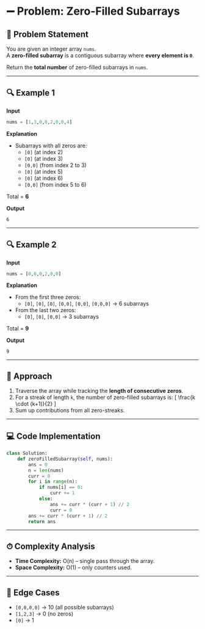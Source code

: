 # ➖ Problem: Zero-Filled Subarrays

## 📜 Problem Statement
You are given an integer array `nums`.  
A **zero-filled subarray** is a contiguous subarray where **every element is `0`**.  

Return the **total number** of zero-filled subarrays in `nums`.

---

## 🔍 Example 1
**Input**
```python
nums = [1,3,0,0,2,0,0,4]
```

**Explanation**
- Subarrays with all zeros are:
  - `[0]` (at index 2)  
  - `[0]` (at index 3)  
  - `[0,0]` (from index 2 to 3)  
  - `[0]` (at index 5)  
  - `[0]` (at index 6)  
  - `[0,0]` (from index 5 to 6)  

Total = **6**

**Output**
```
6
```

---

## 🔍 Example 2
**Input**
```python
nums = [0,0,0,2,0,0]
```

**Explanation**
- From the first three zeros:
  - `[0]`, `[0]`, `[0]`, `[0,0]`, `[0,0]`, `[0,0,0]` → 6 subarrays  
- From the last two zeros:
  - `[0]`, `[0]`, `[0,0]` → 3 subarrays  

Total = **9**

**Output**
```
9
```

---

## 🧠 Approach
1. Traverse the array while tracking the **length of consecutive zeros**.
2. For a streak of length `k`, the number of zero-filled subarrays is:
   \[
   \frac{k \cdot (k+1)}{2}
   \]
3. Sum up contributions from all zero-streaks.

---

## 💻 Code Implementation
```python
class Solution:
    def zeroFilledSubarray(self, nums):
        ans = 0
        n = len(nums)
        curr = 0
        for i in range(n):
            if nums[i] == 0:
                curr += 1
            else:
                ans += curr * (curr + 1) // 2
                curr = 0
        ans += curr * (curr + 1) // 2
        return ans
```

---

## ⏱ Complexity Analysis
- **Time Complexity:** O(n) – single pass through the array.  
- **Space Complexity:** O(1) – only counters used.

---

## 🧪 Edge Cases
- `[0,0,0,0]` → 10 (all possible subarrays)  
- `[1,2,3]` → 0 (no zeros)  
- `[0]` → 1  
